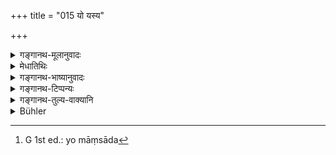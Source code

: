 +++
title = "015 यो यस्य"

+++

<details><summary>गङ्गानथ-मूलानुवादः</summary>

He who eats the flesh of an animal, is called the ‘eater of its flesh’; he who eats fish is the ‘eater of all kinds of flesh’; hence one shall avoid fish.—(15).
</details>

<details><summary>मेधातिथिः</summary>

पूर्वस्य मत्स्यप्रतिषेधविधेर् अर्थवादो ऽयम् । यत्संबन्धिमांसं यो ऽश्नाति स तन्मांससंबन्धिन्याशनक्रियया व्यपदिश्यते । यथा सर्पादो नकुलः, मार्जारो मूषकाद इत्यादि । यस् तु **मत्स्यादः** स **सर्वमांसाशी** भवति । गोमांसाद[^४२] इत्य् अपि व्यपदेष्टुं युक्तः । अतो निन्दातिशयान् **मत्स्यान् विवर्जयेत्** ॥ ५.१५ ॥


[^४२]:
     G 1st ed.: yo māṃsāda
</details>

<details><summary>गङ्गानथ-भाष्यानुवादः</summary>

This is a commendatory supplement to the foregoing prohibition of fish.

When one eats the flesh of an animal, he comes to be described as connected with the act of eating that animal; *e.g*., the mungoose is called ‘serpent-eater’, the cat ‘rat-eater’ and so forth. He who eats fish eats all kinds of flesh; it would be right to speak of him as a ‘beef-eater’ also.

Hence, by reason of the possibility of this calumny, one should avoid fish.—(15).
</details>

<details><summary>गङ्गानथ-टिप्पन्यः</summary>

This verse is quoted in *Vīramitrodaya* (Āhnika, p. 546), which adds that this is an *arthavāda* to the prohibition of eating fish that has gone before in the preceding verse;—in *Smṛtitattva* (p. 448);—and in
*Smṛtisāroddhāra* (p. 299).
</details>

<details><summary>गङ्गानथ-तुल्य-वाक्यानि</summary>

**(verses 5.15-16)  
**

*Āpastamba* (1.17.38-39).—‘Among fish, the *Ceṭa* should not be
eaten;—nor the snake-headed fish or the alligator, or those that live on flesh only, nor those mis-shaped like the Mermen.’

*Yama* (Vīramitrodaya-Āhnika, p. 546).—(Same as Manu, and also)—‘The
following arc unfit for eating—the alligator, serpent,

leech, *Madgu*, peacock-shaped aquatic animal, small snake-like fish, crocodile, water-hen, and those fish that have ears like the horses, or without scales, or having mouths at both ends.—The student of Veda should avoid all scaleless fish.’

*Paiṭhīnasi* (Vīramitrodaya-Āhnika, p. 546).—‘The *Kulīra*, *Vārtāka*,
*Pattana*, *Jalānarta* and *Kṣipraga* are unfit for eating. Fish with
scales are eatable; others are uneatable, so also the snakeheaded fish and fish with mis-shaped mouth.’

*Vaśiṣṭha* (14.41, 42).—‘Among fish, the long-nosed crocodile, the
Gavaya, the porpoise, the alligator, the crab, should not he eaten, nor those that are mis-shaped or snakeheaded.’

*Devala* (Vīramitrodaya-Āhnika, p. 547).—‘Among aquatic animals,
*Shambu*, *Śukti*, *Nakhaśukti*, alligator, flying-fish and misshaped
fish should not be eaten.’

*Hārīta* (Do.).—‘Fish that are not mis-shaped (may be eaten).’

*Yājñavalkya* (1.177-178).—‘Among fish the following may be eaten by the
*twice-born*,—*Siṃhatuṇḍa*, *Rohita*, *Pāṭhīna* and those with scales.’

*Gautama* (17.36-37).—‘Fish that are not mis-shaped and animals that are
slain for the fulfilment of the sacred law.’

*Bodhāyana*. (1.12-8).—(See under 14)

*Viṣṇu* (51-21).—(See under 14.)
</details>

<details><summary>Bühler</summary>

015	He who eats the flesh of any (animal) is called the eater of the flesh of that (particular creature), he who eats fish is an eater of every (kind of) flesh; let him therefore avoid fish.
</details>
